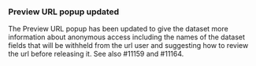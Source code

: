 ### Preview URL popup updated

The Preview URL popup has been updated to give the dataset more information about anonymous access including the names of the dataset fields that will be withheld from the url user and suggesting how to review the url before releasing it. See also #11159 and #11164.
